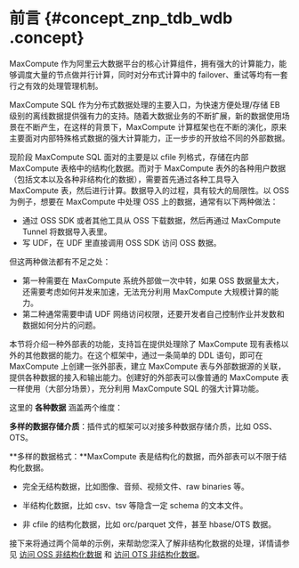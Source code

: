# 前言 {#concept_znp_tdb_wdb .concept}

MaxCompute 作为阿里云大数据平台的核心计算组件，拥有强大的计算能力，能够调度大量的节点做并行计算，同时对分布式计算中的 failover、重试等均有一套行之有效的处理管理机制。

MaxCompute SQL 作为分布式数据处理的主要入口，为快速方便处理/存储 EB 级别的离线数据提供强有力的支持。随着大数据业务的不断扩展，新的数据使用场景在不断产生，在这样的背景下，MaxCompute 计算框架也在不断的演化，原来主要面对内部特殊格式数据的强大计算能力，正一步步的开放给不同的外部数据。

现阶段 MaxCompute SQL 面对的主要是以 cfile 列格式，存储在内部 MaxCompute 表格中的结构化数据。而对于 MaxCompute 表外的各种用户数据（包括文本以及各种非结构化的数据），需要首先通过各种工具导入 MaxCompute 表，然后进行计算。数据导入的过程，具有较大的局限性。以 OSS 为例子，想要在 MaxCompute 中处理 OSS 上的数据，通常有以下两种做法：

-   通过 OSS SDK 或者其他工具从 OSS 下载数据，然后再通过 MaxCompute Tunnel 将数据导入表里。
-   写 UDF，在 UDF 里直接调用 OSS SDK 访问 OSS 数据。


但这两种做法都有不足之处：

-   第一种需要在 MaxCompute 系统外部做一次中转，如果 OSS 数据量太大，还需要考虑如何并发来加速，无法充分利用 MaxCompute 大规模计算的能力。
-   第二种通常需要申请 UDF 网络访问权限，还要开发者自己控制作业并发数和数据如何分片的问题。

本节将介绍一种外部表的功能，支持旨在提供处理除了 MaxCompute 现有表格以外的其他数据的能力。在这个框架中，通过一条简单的 DDL 语句，即可在 MaxCompute 上创建一张外部表，建立 MaxCompute 表与外部数据源的关联，提供各种数据的接入和输出能力。创建好的外部表可以像普通的 MaxCompute 表一样使用（大部分场景），充分利用 MaxCompute SQL 的强大计算功能。

这里的 **各种数据** 涵盖两个维度：

**多样的数据存储介质**：插件式的框架可以对接多种数据存储介质，比如 OSS、OTS。

**多样的数据格式：**MaxCompute 表是结构化的数据，而外部表可以不限于结构化数据。

-   完全无结构数据，比如图像、音频、视频文件、raw binaries 等。

-   半结构化数据，比如 csv、tsv 等隐含一定 schema 的文本文件。

-   非 cfile 的结构化数据，比如 orc/parquet 文件，甚至 hbase/OTS 数据。


接下来将通过两个简单的示例，来帮助您深入了解非结构化数据的处理，详情请参见 [访问 OSS 非结构化数据](cn.zh-CN/用户指南/处理非结构化数据/访问OSS非结构化数据.md) 和 [访问 OTS 非结构化数据](cn.zh-CN/用户指南/处理非结构化数据/访问OTS非结构化数据.md)。

